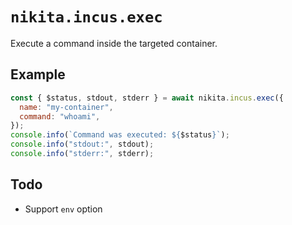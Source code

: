 # `nikita.incus.exec`

Execute a command inside the targeted container.

## Example

```js
const { $status, stdout, stderr } = await nikita.incus.exec({
  name: "my-container",
  command: "whoami",
});
console.info(`Command was executed: ${$status}`);
console.info("stdout:", stdout);
console.info("stderr:", stderr);
```

## Todo

- Support `env` option
